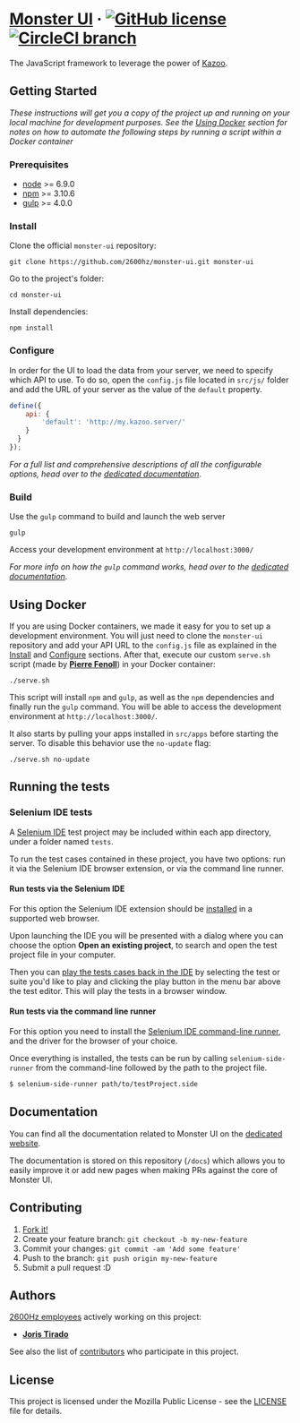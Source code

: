 # [Monster UI](https://docs.2600hz.com/ui/) &middot; [![GitHub license](https://img.shields.io/badge/license-MPL%201.1-blue.svg)](LICENSE) [![CircleCI branch](https://img.shields.io/circleci/project/github/2600hz/monster-ui/master.svg)](https://circleci.com/gh/2600hz/monster-ui)

The JavaScript framework to leverage the power of [Kazoo](https://2600hz.org/).

## Getting Started

*These instructions will get you a copy of the project up and running on your local machine for development purposes. See the [Using Docker](#using-docker) section for notes on how to automate the following steps by running a script within a Docker container*

### Prerequisites

* [node](https://nodejs.org/en/download/) >= 6.9.0
* [npm](https://docs.npmjs.com/getting-started/installing-node) >= 3.10.6
* [gulp](https://github.com/gulpjs/gulp/blob/master/docs/getting-started.md) >= 4.0.0

### Install

Clone the official `monster-ui` repository:

```
git clone https://github.com/2600hz/monster-ui.git monster-ui
```

Go to the project's folder:

```
cd monster-ui
```

Install dependencies:

```
npm install
```

### Configure

In order for the UI to load the data from your server, we need to specify which API to use. To do so, open the `config.js` file located in `src/js/` folder and add the URL of your server as the value of the `default` property.

```javascript
define({
    api: {
    	'default': 'http://my.kazoo.server/'
    }
  }
});
```

*For a full list and comprehensive descriptions of all the configurable options, head over to the [dedicated documentation](https://docs.2600hz.com/ui/docs/configuration/)*.

### Build

Use the `gulp` command to build and launch the web server

```
gulp
```

Access your development environment at `http://localhost:3000/`

*For more info on how the `gulp` command works, head over to the [dedicated documentation](/docs/gulpCommand.md)*.

## Using Docker

If you are using Docker containers, we made it easy for you to set up a development environment. You will just need to clone the `monster-ui` repository and add your API URL to the `config.js` file as explained in the [Install](#install) and [Configure](#configure) sections. After that, execute our custom `serve.sh` script (made by [**Pierre Fenoll**](https://github.com/fenollp)) in your Docker container:

```shell
./serve.sh
```

This script will install `npm` and `gulp`, as well as the `npm` dependencies and finally run the `gulp` command. You will be able to access the development environment at `http://localhost:3000/`.

It also starts by pulling your apps installed in `src/apps` before starting the server. To disable this behavior use the `no-update` flag:

```shell
./serve.sh no-update
```

## Running the tests

### Selenium IDE tests

A [Selenium IDE][selenium-ide] test project may be included within each app directory, under a folder named `tests`.

To run the test cases contained in these project, you have two options: run it via the Selenium IDE browser extension, or via the command line runner.

#### Run tests via the Selenium IDE

For this option the Selenium IDE extension should be [installed][selenium-ide_install] in a supported web browser.

Upon launching the IDE you will be presented with a dialog where you can choose the option **Open an existing project**, to search and open the test project file in your computer.

Then you can [play the tests cases back in the IDE][selenium-ide_play] by selecting the test or suite you'd like to play and clicking the play button in the menu bar above the test editor. This will play the tests in a browser window.

#### Run tests via the command line runner

For this option you need to install the [Selenium IDE command-line runner][selenium-ide_cli], and the driver for the browser of your choice.

Once everything is installed, the tests can be run by calling `selenium-side-runner` from the command-line followed by the path to the project file.

```sh
$ selenium-side-runner path/to/testProject.side
```

## Documentation

You can find all the documentation related to Monster UI on the [dedicated website](https://docs.2600hz.com/ui/).

The documentation is stored on this repository (`/docs`) which allows you to easily improve it or add new pages when making PRs against the core of Monster UI.

## Contributing

1. [Fork it!](https://github.com/2600hz/monster-ui/fork)
2. Create your feature branch: `git checkout -b my-new-feature`
3. Commit your changes: `git commit -am 'Add some feature'`
4. Push to the branch: `git push origin my-new-feature`
5. Submit a pull request :D

## Authors

[2600Hz employees](https://github.com/orgs/2600hz/people) actively working on this project:

* [**Joris Tirado**](https://github.com/azefiel)

See also the list of [contributors](https://github.com/2600hz/monster-ui/graphs/contributors) who participate in this project.

## License

This project is licensed under the Mozilla Public License - see the [LICENSE](LICENSE) file for details.

[selenium-ide]: https://www.seleniumhq.org/selenium-ide/
[selenium-ide_cli]: https://www.seleniumhq.org/selenium-ide/docs/en/introduction/command-line-runner/
[selenium-ide_install]: https://www.seleniumhq.org/selenium-ide/docs/en/introduction/getting-started/#installation
[selenium-ide_play]: https://www.seleniumhq.org/selenium-ide/docs/en/introduction/getting-started/#in-browser
